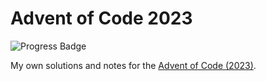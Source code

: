 # Advent of Code 2023

![Progress Badge](https://img.shields.io/badge/Progress-1%20Solved%20(2%20Stars)-blue)

My own solutions and notes for the [Advent of Code (2023)][aoc-2023].

[aoc-2023]: https://adventofcode.com/2023

